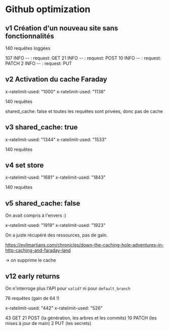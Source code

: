 # Github optimization

## v1 Création d'un nouveau site sans fonctionnalités

140 requêtes loggées

107     INFO -- : request: GET
21      INFO -- : request: POST
10      INFO -- : request: PATCH
2       INFO -- : request: PUT

## v2 Activation du cache Faraday

x-ratelimit-used: "1000"
x-ratelimit-used: "1138"

140 requêtes

shared_cache: false et toutes les requêtes sont privées, donc pas de cache

## v3 shared_cache: true

x-ratelimit-used: "1344"
x-ratelimit-used: "1533"

140 requêtes

## v4 set store

x-ratelimit-used: "1681"
x-ratelimit-used: "1843"

140 requêtes


## v5 shared_cache: false

On avait compris à l'envers :)

x-ratelimit-used: "1919"
x-ratelimit-used: "1923"

On a juste récupéré des ressources, pas de gain.

https://evilmartians.com/chronicles/down-the-caching-hole-adventures-in-http-caching-and-faraday-land

-> on supprime le cache


## v12 early returns

On n'interroge plus l'API pour `valid?` ni pour `default_branch`

76 requêtes (gain de 64 !)

x-ratelimit-used: "442"
x-ratelimit-used: "526"


43   GET
21   POST (la génération, les arbres et les commits)
10   PATCH (les mises à jour de main)
2    PUT (les secrets)